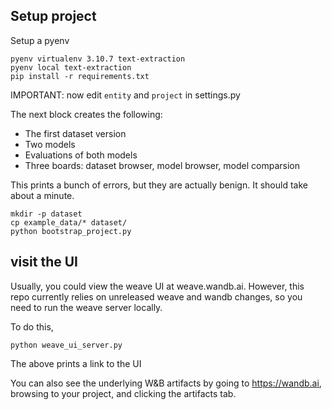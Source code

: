 ## Setup project

Setup a pyenv

```
pyenv virtualenv 3.10.7 text-extraction
pyenv local text-extraction
pip install -r requirements.txt
```

IMPORTANT: now edit `entity` and `project` in settings.py

The next block creates the following:

- The first dataset version
- Two models
- Evaluations of both models
- Three boards: dataset browser, model browser, model comparsion

This prints a bunch of errors, but they are actually benign. It should take about a minute.

```
mkdir -p dataset
cp example_data/* dataset/
python bootstrap_project.py
```

## visit the UI

<!-- Now you can Browse to https://weave.wandb.ai/browse/wandb/<entity&gt;/<project&gt; to find
your boards. -->

Usually, you could view the weave UI at weave.wandb.ai. However, this repo currently relies on unreleased weave and wandb changes, so you need to run the weave server locally.

To do this,

```
python weave_ui_server.py
```

The above prints a link to the UI

You can also see the underlying W&B artifacts by going to https://wandb.ai, browsing to your project, and clicking the artifacts tab.
